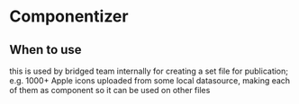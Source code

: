 # Componentizer

## When to use

this is used by bridged team internally for creating a set file for publication; e.g. 1000+ Apple icons uploaded from some local datasource, making each of them as component so it can be used on other files
